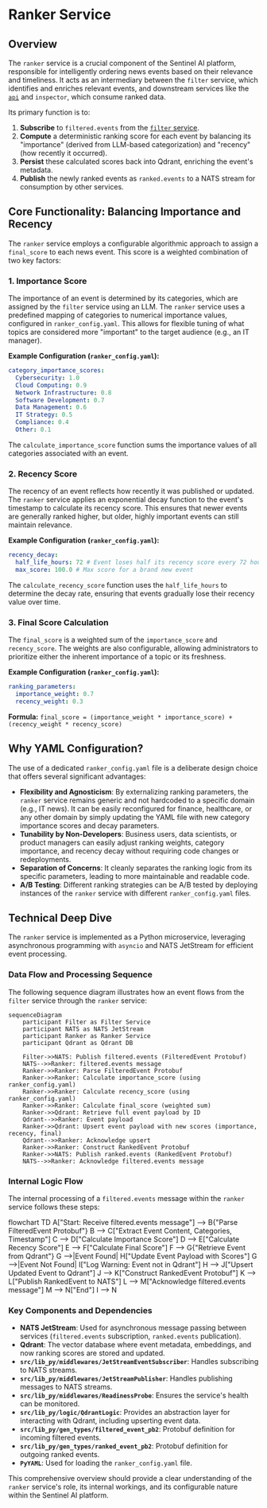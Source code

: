 # Ranker Service

## Overview

The `ranker` service is a crucial component of the Sentinel AI platform, responsible for intelligently ordering news events based on their relevance and timeliness. It acts as an intermediary between the `filter` service, which identifies and enriches relevant events, and downstream services like the [`api`](./api.md) and `inspector`, which consume ranked data.

Its primary function is to:
1.  **Subscribe** to `filtered.events` from the [`filter` service](filter.md).
2.  **Compute** a deterministic ranking score for each event by balancing its "importance" (derived from LLM-based categorization) and "recency" (how recently it occurred).
3.  **Persist** these calculated scores back into Qdrant, enriching the event's metadata.
4.  **Publish** the newly ranked events as `ranked.events` to a NATS stream for consumption by other services.

## Core Functionality: Balancing Importance and Recency

The `ranker` service employs a configurable algorithmic approach to assign a `final_score` to each news event. This score is a weighted combination of two key factors:

### 1. Importance Score

The importance of an event is determined by its categories, which are assigned by the `filter` service using an LLM. The `ranker` service uses a predefined mapping of categories to numerical importance values, configured in `ranker_config.yaml`. This allows for flexible tuning of what topics are considered more "important" to the target audience (e.g., an IT manager).

**Example Configuration (`ranker_config.yaml`):**
```yaml
category_importance_scores:
  Cybersecurity: 1.0
  Cloud Computing: 0.9
  Network Infrastructure: 0.8
  Software Development: 0.7
  Data Management: 0.6
  IT Strategy: 0.5
  Compliance: 0.4
  Other: 0.1
```

The `calculate_importance_score` function sums the importance values of all categories associated with an event.

### 2. Recency Score

The recency of an event reflects how recently it was published or updated. The `ranker` service applies an exponential decay function to the event's timestamp to calculate its recency score. This ensures that newer events are generally ranked higher, but older, highly important events can still maintain relevance.

**Example Configuration (`ranker_config.yaml`):**
```yaml
recency_decay:
  half_life_hours: 72 # Event loses half its recency score every 72 hours
  max_score: 100.0 # Max score for a brand new event
```

The `calculate_recency_score` function uses the `half_life_hours` to determine the decay rate, ensuring that events gradually lose their recency value over time.

### 3. Final Score Calculation

The `final_score` is a weighted sum of the `importance_score` and `recency_score`. The weights are also configurable, allowing administrators to prioritize either the inherent importance of a topic or its freshness.

**Example Configuration (`ranker_config.yaml`):**
```yaml
ranking_parameters:
  importance_weight: 0.7
  recency_weight: 0.3
```

**Formula:**
`final_score = (importance_weight * importance_score) + (recency_weight * recency_score)`

## Why YAML Configuration?

The use of a dedicated `ranker_config.yaml` file is a deliberate design choice that offers several significant advantages:

*   **Flexibility and Agnosticism**: By externalizing ranking parameters, the `ranker` service remains generic and not hardcoded to a specific domain (e.g., IT news). It can be easily reconfigured for finance, healthcare, or any other domain by simply updating the YAML file with new category importance scores and decay parameters.
*   **Tunability by Non-Developers**: Business users, data scientists, or product managers can easily adjust ranking weights, category importance, and recency decay without requiring code changes or redeployments.
*   **Separation of Concerns**: It cleanly separates the ranking logic from its specific parameters, leading to more maintainable and readable code.
*   **A/B Testing**: Different ranking strategies can be A/B tested by deploying instances of the `ranker` service with different `ranker_config.yaml` files.

## Technical Deep Dive

The `ranker` service is implemented as a Python microservice, leveraging asynchronous programming with `asyncio` and NATS JetStream for efficient event processing.

### Data Flow and Processing Sequence

The following sequence diagram illustrates how an event flows from the `filter` service through the `ranker` service:

```mermaid
sequenceDiagram
    participant Filter as Filter Service
    participant NATS as NATS JetStream
    participant Ranker as Ranker Service
    participant Qdrant as Qdrant DB

    Filter->>NATS: Publish filtered.events (FilteredEvent Protobuf)
    NATS-->>Ranker: filtered.events message
    Ranker->>Ranker: Parse FilteredEvent Protobuf
    Ranker->>Ranker: Calculate importance_score (using ranker_config.yaml)
    Ranker->>Ranker: Calculate recency_score (using ranker_config.yaml)
    Ranker->>Ranker: Calculate final_score (weighted sum)
    Ranker->>Qdrant: Retrieve full event payload by ID
    Qdrant-->>Ranker: Event payload
    Ranker->>Qdrant: Upsert event payload with new scores (importance, recency, final)
    Qdrant-->>Ranker: Acknowledge upsert
    Ranker->>Ranker: Construct RankedEvent Protobuf
    Ranker->>NATS: Publish ranked.events (RankedEvent Protobuf)
    NATS-->>Ranker: Acknowledge filtered.events message
```

### Internal Logic Flow

The internal processing of a `filtered.events` message within the `ranker` service follows these steps:

flowchart TD
    A["Start: Receive filtered.events message"] --> B{"Parse FilteredEvent Protobuf"}
    B --> C["Extract Event Content, Categories, Timestamp"]
    C --> D["Calculate Importance Score"]
    D --> E["Calculate Recency Score"]
    E --> F["Calculate Final Score"]
    F --> G{"Retrieve Event from Qdrant"}
    G -->|Event Found| H["Update Event Payload with Scores"]
    G -->|Event Not Found| I["Log Warning: Event not in Qdrant"]
    H --> J["Upsert Updated Event to Qdrant"]
    J --> K["Construct RankedEvent Protobuf"]
    K --> L["Publish RankedEvent to NATS"]
    L --> M["Acknowledge filtered.events message"]
    M --> N["End"]
    I --> N


### Key Components and Dependencies

*   **NATS JetStream**: Used for asynchronous message passing between services (`filtered.events` subscription, `ranked.events` publication).
*   **Qdrant**: The vector database where event metadata, embeddings, and now ranking scores are stored and updated.
*   **`src/lib_py/middlewares/JetStreamEventSubscriber`**: Handles subscribing to NATS streams.
*   **`src/lib_py/middlewares/JetStreamPublisher`**: Handles publishing messages to NATS streams.
*   **`src/lib_py/middlewares/ReadinessProbe`**: Ensures the service's health can be monitored.
*   **`src/lib_py/logic/QdrantLogic`**: Provides an abstraction layer for interacting with Qdrant, including upserting event data.
*   **`src/lib_py/gen_types/filtered_event_pb2`**: Protobuf definition for incoming filtered events.
*   **`src/lib_py/gen_types/ranked_event_pb2`**: Protobuf definition for outgoing ranked events.
*   **`PyYAML`**: Used for loading the `ranker_config.yaml` file.

This comprehensive overview should provide a clear understanding of the `ranker` service's role, its internal workings, and its configurable nature within the Sentinel AI platform.
